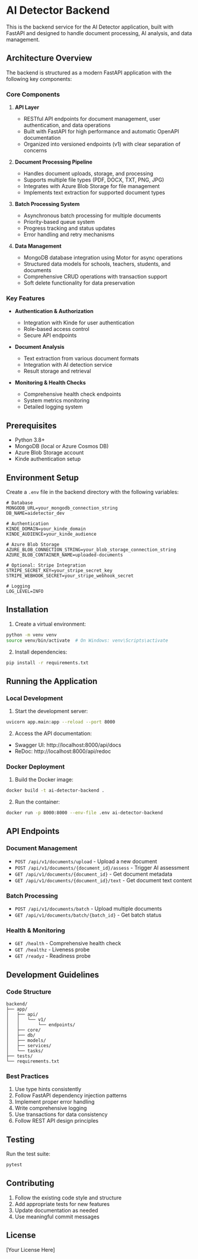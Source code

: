 # AI Detector Backend

This is the backend service for the AI Detector application, built with FastAPI and designed to handle document processing, AI analysis, and data management.

## Architecture Overview

The backend is structured as a modern FastAPI application with the following key components:

### Core Components

1. **API Layer**
   - RESTful API endpoints for document management, user authentication, and data operations
   - Built with FastAPI for high performance and automatic OpenAPI documentation
   - Organized into versioned endpoints (v1) with clear separation of concerns

2. **Document Processing Pipeline**
   - Handles document uploads, storage, and processing
   - Supports multiple file types (PDF, DOCX, TXT, PNG, JPG)
   - Integrates with Azure Blob Storage for file management
   - Implements text extraction for supported document types

3. **Batch Processing System**
   - Asynchronous batch processing for multiple documents
   - Priority-based queue system
   - Progress tracking and status updates
   - Error handling and retry mechanisms

4. **Data Management**
   - MongoDB database integration using Motor for async operations
   - Structured data models for schools, teachers, students, and documents
   - Comprehensive CRUD operations with transaction support
   - Soft delete functionality for data preservation

### Key Features

- **Authentication & Authorization**
  - Integration with Kinde for user authentication
  - Role-based access control
  - Secure API endpoints

- **Document Analysis**
  - Text extraction from various document formats
  - Integration with AI detection service
  - Result storage and retrieval

- **Monitoring & Health Checks**
  - Comprehensive health check endpoints
  - System metrics monitoring
  - Detailed logging system

## Prerequisites

- Python 3.8+
- MongoDB (local or Azure Cosmos DB)
- Azure Blob Storage account
- Kinde authentication setup

## Environment Setup

Create a `.env` file in the backend directory with the following variables:

```env
# Database
MONGODB_URL=your_mongodb_connection_string
DB_NAME=aidetector_dev

# Authentication
KINDE_DOMAIN=your_kinde_domain
KINDE_AUDIENCE=your_kinde_audience

# Azure Blob Storage
AZURE_BLOB_CONNECTION_STRING=your_blob_storage_connection_string
AZURE_BLOB_CONTAINER_NAME=uploaded-documents

# Optional: Stripe Integration
STRIPE_SECRET_KEY=your_stripe_secret_key
STRIPE_WEBHOOK_SECRET=your_stripe_webhook_secret

# Logging
LOG_LEVEL=INFO
```

## Installation

1. Create a virtual environment:
```bash
python -m venv venv
source venv/bin/activate  # On Windows: venv\Scripts\activate
```

2. Install dependencies:
```bash
pip install -r requirements.txt
```

## Running the Application

### Local Development

1. Start the development server:
```bash
uvicorn app.main:app --reload --port 8000
```

2. Access the API documentation:
- Swagger UI: http://localhost:8000/api/docs
- ReDoc: http://localhost:8000/api/redoc

### Docker Deployment

1. Build the Docker image:
```bash
docker build -t ai-detector-backend .
```

2. Run the container:
```bash
docker run -p 8000:8000 --env-file .env ai-detector-backend
```

## API Endpoints

### Document Management
- `POST /api/v1/documents/upload` - Upload a new document
- `POST /api/v1/documents/{document_id}/assess` - Trigger AI assessment
- `GET /api/v1/documents/{document_id}` - Get document metadata
- `GET /api/v1/documents/{document_id}/text` - Get document text content

### Batch Processing
- `POST /api/v1/documents/batch` - Upload multiple documents
- `GET /api/v1/documents/batch/{batch_id}` - Get batch status

### Health & Monitoring
- `GET /health` - Comprehensive health check
- `GET /healthz` - Liveness probe
- `GET /readyz` - Readiness probe

## Development Guidelines

### Code Structure
```
backend/
├── app/
│   ├── api/
│   │   └── v1/
│   │       └── endpoints/
│   ├── core/
│   ├── db/
│   ├── models/
│   ├── services/
│   └── tasks/
├── tests/
└── requirements.txt
```

### Best Practices
1. Use type hints consistently
2. Follow FastAPI dependency injection patterns
3. Implement proper error handling
4. Write comprehensive logging
5. Use transactions for data consistency
6. Follow REST API design principles

## Testing

Run the test suite:
```bash
pytest
```

## Contributing

1. Follow the existing code style and structure
2. Add appropriate tests for new features
3. Update documentation as needed
4. Use meaningful commit messages

## License

[Your License Here] 